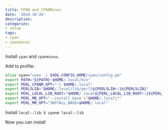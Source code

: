 ```yaml
---
title: CPAN and CPANMinus
date: '2014-10-26'
description:
categories:
- setup
tags:
- cpan
- cpanminus
---
```


Install `cpan` and `cpanminus`.

Add to profile:
```sh
alias cpan="cpan -j $XDG_CONFIG_HOME/cpan/config.pm"
export PATH="${PATH}:$HOME/.local/bin"
export PERL_CPANM_OPT="-l $HOME/.local"
export PERL5LIB="$HOME/.local/lib/perl5${PERL5LIB+:}${PERL5LIB}"
export PERL_LOCAL_LIB_ROOT="$HOME/.local${PERL_LOCAL_LIB_ROOT+:}${PERL_LOCAL_LIB_ROOT}"
export PERL_MB_OPT="--install_base \"$HOME/.local\""
export PERL_MM_OPT="INSTALL_BASE=$HOME/.local"
```

Install `local::lib`: `$ cpanm local::lib`

Now you can install 
